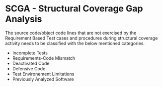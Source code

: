 # SCGA - Structural Coverage Gap Analysis 

The source code/object code lines that are not exercised by the Requirement Based Test cases and procedures during structural coverage activity needs to be classified with the below mentioned categories.
- Incomplete Tests
- Requirements-Code Mismatch
- Deactivated Code
- Defensive Code
- Test Environement Limitations
- Previously Analyzed Software 
